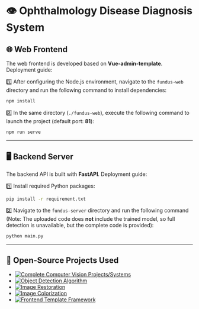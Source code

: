 # 👁️ Ophthalmology Disease Diagnosis System  

## 🌐 Web Frontend  

The web frontend is developed based on **Vue-admin-template**. Deployment guide:  

1️⃣ After configuring the Node.js environment, navigate to the `fundus-web` directory and run the following command to install dependencies:  
```bash
npm install
```  

2️⃣ In the same directory (`./fundus-web`), execute the following command to launch the project (default port: **81**):  
```bash
npm run serve
```  

---  

## 🖥️ Backend Server  

The backend API is built with **FastAPI**. Deployment guide:  

1️⃣ Install required Python packages:  
```bash
pip install -r requirement.txt
```  

2️⃣ Navigate to the `fundus-server` directory and run the following command (Note: The uploaded code does **not** include the trained model, so full detection is unavailable, but the complete code is provided):  
```bash
python main.py
```  

---  

## 🔗 Open-Source Projects Used  

- [![Complete Computer Vision Projects/Systems](https://img.shields.io/badge/-Complete%20Computer%20Vision%20Projects%20%2F%20Systems-red)](https://github.com/ceresOPA/Computer-Vision-System)  
- [![Object Detection Algorithm](https://img.shields.io/badge/-YOLOv5-blue)](https://github.com/ultralytics/yolov5)  
- [![Image Restoration](https://img.shields.io/badge/-Bringing%20Old%20Photos%20Back%20to%20Life-orange)](https://github.com/microsoft/Bringing-Old-Photos-Back-to-Life)  
- [![Image Colorization](https://img.shields.io/badge/-Colorization-1E88B0)](https://github.com/richzhang/colorization)  
- [![Frontend Template Framework](https://img.shields.io/badge/-Vue--admin--template-green)](https://github.com/PanJiaChen/vue-admin-template)  

